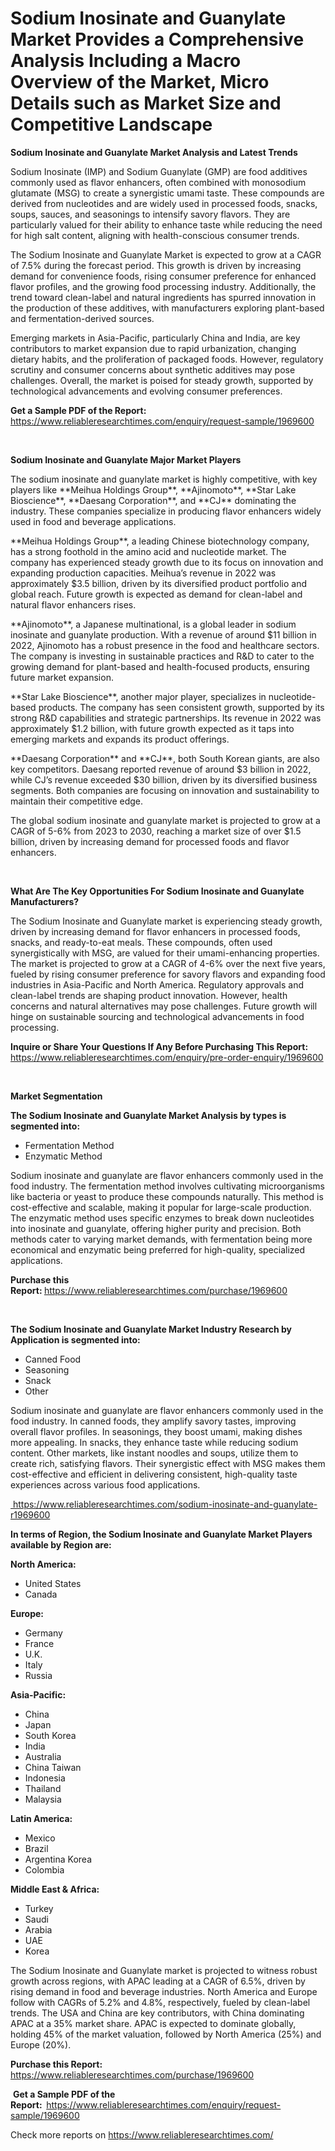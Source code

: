 <p><h1>Sodium Inosinate and Guanylate Market Provides a Comprehensive Analysis Including a Macro Overview of the Market, Micro Details such as Market Size and Competitive Landscape</h1></p><p><strong>Sodium Inosinate and Guanylate Market Analysis and Latest Trends</strong></p>
<p><p>Sodium Inosinate (IMP) and Sodium Guanylate (GMP) are food additives commonly used as flavor enhancers, often combined with monosodium glutamate (MSG) to create a synergistic umami taste. These compounds are derived from nucleotides and are widely used in processed foods, snacks, soups, sauces, and seasonings to intensify savory flavors. They are particularly valued for their ability to enhance taste while reducing the need for high salt content, aligning with health-conscious consumer trends.</p><p>The Sodium Inosinate and Guanylate Market is expected to grow at a CAGR of 7.5% during the forecast period. This growth is driven by increasing demand for convenience foods, rising consumer preference for enhanced flavor profiles, and the growing food processing industry. Additionally, the trend toward clean-label and natural ingredients has spurred innovation in the production of these additives, with manufacturers exploring plant-based and fermentation-derived sources.</p><p>Emerging markets in Asia-Pacific, particularly China and India, are key contributors to market expansion due to rapid urbanization, changing dietary habits, and the proliferation of packaged foods. However, regulatory scrutiny and consumer concerns about synthetic additives may pose challenges. Overall, the market is poised for steady growth, supported by technological advancements and evolving consumer preferences.</p></p>
<p><strong>Get a Sample PDF of the Report:&nbsp;</strong> <a href="https://www.reliableresearchtimes.com/enquiry/request-sample/1969600?utm_campaign=2261&utm_medium=2&utm_source=Github&utm_content=ia&utm_term=30012025&utm_id=sodium-inosinate-and-guanylate">https://www.reliableresearchtimes.com/enquiry/request-sample/1969600</a></p>
<p>&nbsp;</p>
<p><strong>Sodium Inosinate and Guanylate Major Market Players</strong></p>
<p><p>The sodium inosinate and guanylate market is highly competitive, with key players like **Meihua Holdings Group**, **Ajinomoto**, **Star Lake Bioscience**, **Daesang Corporation**, and **CJ** dominating the industry. These companies specialize in producing flavor enhancers widely used in food and beverage applications.</p><p>**Meihua Holdings Group**, a leading Chinese biotechnology company, has a strong foothold in the amino acid and nucleotide market. The company has experienced steady growth due to its focus on innovation and expanding production capacities. Meihua’s revenue in 2022 was approximately $3.5 billion, driven by its diversified product portfolio and global reach. Future growth is expected as demand for clean-label and natural flavor enhancers rises.</p><p>**Ajinomoto**, a Japanese multinational, is a global leader in sodium inosinate and guanylate production. With a revenue of around $11 billion in 2022, Ajinomoto has a robust presence in the food and healthcare sectors. The company is investing in sustainable practices and R&D to cater to the growing demand for plant-based and health-focused products, ensuring future market expansion.</p><p>**Star Lake Bioscience**, another major player, specializes in nucleotide-based products. The company has seen consistent growth, supported by its strong R&D capabilities and strategic partnerships. Its revenue in 2022 was approximately $1.2 billion, with future growth expected as it taps into emerging markets and expands its product offerings.</p><p>**Daesang Corporation** and **CJ**, both South Korean giants, are also key competitors. Daesang reported revenue of around $3 billion in 2022, while CJ’s revenue exceeded $30 billion, driven by its diversified business segments. Both companies are focusing on innovation and sustainability to maintain their competitive edge.</p><p>The global sodium inosinate and guanylate market is projected to grow at a CAGR of 5-6% from 2023 to 2030, reaching a market size of over $1.5 billion, driven by increasing demand for processed foods and flavor enhancers.</p></p>
<p>&nbsp;</p>
<p><strong>What Are The Key Opportunities For Sodium Inosinate and Guanylate Manufacturers?</strong></p>
<p><p>The Sodium Inosinate and Guanylate market is experiencing steady growth, driven by increasing demand for flavor enhancers in processed foods, snacks, and ready-to-eat meals. These compounds, often used synergistically with MSG, are valued for their umami-enhancing properties. The market is projected to grow at a CAGR of 4-6% over the next five years, fueled by rising consumer preference for savory flavors and expanding food industries in Asia-Pacific and North America. Regulatory approvals and clean-label trends are shaping product innovation. However, health concerns and natural alternatives may pose challenges. Future growth will hinge on sustainable sourcing and technological advancements in food processing.</p></p>
<p><strong>Inquire or Share Your Questions If Any Before Purchasing This Report:</strong> <a href="https://www.reliableresearchtimes.com/enquiry/pre-order-enquiry/1969600?utm_campaign=2261&utm_medium=2&utm_source=Github&utm_content=ia&utm_term=30012025&utm_id=sodium-inosinate-and-guanylate">https://www.reliableresearchtimes.com/enquiry/pre-order-enquiry/1969600</a></p>
<p>&nbsp;</p>
<p><strong>Market Segmentation</strong></p>
<p><strong>The Sodium Inosinate and Guanylate Market Analysis by types is segmented into:</strong></p>
<p><ul><li>Fermentation Method</li><li>Enzymatic Method</li></ul></p>
<p><p>Sodium inosinate and guanylate are flavor enhancers commonly used in the food industry. The fermentation method involves cultivating microorganisms like bacteria or yeast to produce these compounds naturally. This method is cost-effective and scalable, making it popular for large-scale production. The enzymatic method uses specific enzymes to break down nucleotides into inosinate and guanylate, offering higher purity and precision. Both methods cater to varying market demands, with fermentation being more economical and enzymatic being preferred for high-quality, specialized applications.</p></p>
<p><strong>Purchase this Report:&nbsp;</strong><a href="https://www.reliableresearchtimes.com/purchase/1969600?utm_campaign=2261&utm_medium=2&utm_source=Github&utm_content=ia&utm_term=30012025&utm_id=sodium-inosinate-and-guanylate">https://www.reliableresearchtimes.com/purchase/1969600</a></p>
<p>&nbsp;</p>
<p><strong>The Sodium Inosinate and Guanylate Market Industry Research by Application is segmented into:</strong></p>
<p><ul><li>Canned Food</li><li>Seasoning</li><li>Snack</li><li>Other</li></ul></p>
<p><p>Sodium inosinate and guanylate are flavor enhancers commonly used in the food industry. In canned foods, they amplify savory tastes, improving overall flavor profiles. In seasonings, they boost umami, making dishes more appealing. In snacks, they enhance taste while reducing sodium content. Other markets, like instant noodles and soups, utilize them to create rich, satisfying flavors. Their synergistic effect with MSG makes them cost-effective and efficient in delivering consistent, high-quality taste experiences across various food applications.</p></p>
<p><a href="https://www.reliableresearchtimes.com/sodium-inosinate-and-guanylate-r1969600?utm_campaign=2261&utm_medium=2&utm_source=Github&utm_content=ia&utm_term=30012025&utm_id=sodium-inosinate-and-guanylate">&nbsp;https://www.reliableresearchtimes.com/sodium-inosinate-and-guanylate-r1969600</a></p>
<p><strong>In terms of Region, the Sodium Inosinate and Guanylate Market Players available by Region are:</strong></p>
<p>
    <p> <strong> North America: </strong>
        <ul>
            <li>United States</li>
            <li>Canada</li>
        </ul>
        </p> 
    <p> <strong> Europe: </strong>
        <ul>
            <li>Germany</li>
            <li>France</li>
            <li>U.K.</li>
            <li>Italy</li>
            <li>Russia</li>
        </ul>
        </p> 
    <p> <strong> Asia-Pacific: </strong>
        <ul>
            <li>China</li>
            <li>Japan</li>
            <li>South Korea</li>
            <li>India</li>
            <li>Australia</li>
            <li>China Taiwan</li>
            <li>Indonesia</li>
            <li>Thailand</li>
            <li>Malaysia</li>
        </ul>
        </p> 
    <p> <strong> Latin America: </strong>
        <ul>
            <li>Mexico</li>
            <li>Brazil</li>
            <li>Argentina Korea</li>
            <li>Colombia</li>
        </ul>
        </p> 
    <p> <strong> Middle East & Africa: </strong>
        <ul>
            <li>Turkey</li>
            <li>Saudi</li>
            <li>Arabia</li>
            <li>UAE</li>
            <li>Korea</li>
        </ul>
    </p>
    </p>
<p><p>The Sodium Inosinate and Guanylate market is projected to witness robust growth across regions, with APAC leading at a CAGR of 6.5%, driven by rising demand in food and beverage industries. North America and Europe follow with CAGRs of 5.2% and 4.8%, respectively, fueled by clean-label trends. The USA and China are key contributors, with China dominating APAC at a 35% market share. APAC is expected to dominate globally, holding 45% of the market valuation, followed by North America (25%) and Europe (20%).</p></p>
<p><strong>Purchase this Report: </strong><a href="https://www.reliableresearchtimes.com/purchase/1969600?utm_campaign=2261&utm_medium=2&utm_source=Github&utm_content=ia&utm_term=30012025&utm_id=sodium-inosinate-and-guanylate">https://www.reliableresearchtimes.com/purchase/1969600</a></p>
<p>&nbsp;<strong>Get a Sample PDF of the Report:&nbsp;&nbsp;</strong><a href="https://www.reliableresearchtimes.com/enquiry/request-sample/1969600?utm_campaign=2261&utm_medium=2&utm_source=Github&utm_content=ia&utm_term=30012025&utm_id=sodium-inosinate-and-guanylate">https://www.reliableresearchtimes.com/enquiry/request-sample/1969600</a></p>
<p><strong></strong></p>
<p>Check more reports on <a href="https://www.reliableresearchtimes.com/?utm_campaign=2261&utm_medium=2&utm_source=Github&utm_content=ia&utm_term=30012025&utm_id=sodium-inosinate-and-guanylate">https://www.reliableresearchtimes.com/</a></p>